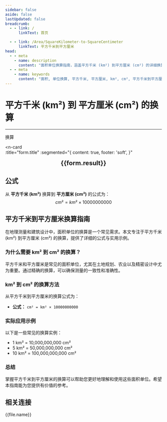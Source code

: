 ```yaml
---
sidebar: false
aside: false
lastUpdated: false
breadcrumb:
  - - link: /
      linkText: 首页

  - - link: /Area/SquareKilometer-to-SquareCentimeter
      linkText: 平方千米到平方厘米
head:
  - - meta
    - name: description
      content: "面积单位换算指南，涵盖平方千米 (km²) 到平方厘米 (cm²) 的详细换算公式与说明。"
  - - meta
    - name: keywords
      content: "面积, 单位换算, 平方千米, 平方厘米, km², cm², 平方千米到平方厘米, 面积换算指南, 平方千米到平方厘米换算, km²到cm²换算, 平方千米转平方厘米, 千米平方到平方厘米, 平方千米平方厘米换算器, km²转cm², 平方千米换算平方厘米, 千米平方转平方厘米, 平方千米到平方厘米转换, km²平方厘米换算, 平方千米平方厘米计算, 千米平方平方厘米换算, 平方千米转换平方厘米, km²到平方厘米, 平方千米平方厘米转换器, 千米平方到平方厘米换算, 平方千米平方厘米换算公式, km²转换平方厘米, 平方千米到平方厘米计算, 千米平方转换平方厘米, 平方千米平方厘米换算表, km²平方厘米转换, 平方千米转平方厘米计算, 千米平方平方厘米转换, 平方千米到平方厘米换算工具, km²到平方厘米换算, 平方千米平方厘米单位换算, 面积换算"
---
```

# 平方千米 (km²) 到 平方厘米 (cm²) 的换算
---
<script setup>
import { onMounted, reactive, inject, ref } from 'vue'
import { NButton, NForm, NFormItem, NInput, NInputNumber, NSelect, NCard, useMessage,NGrid ,NGi } from 'naive-ui'
import { defineClientComponent } from 'vitepress'
import { Area } from '../../files';
const seoKey = [
  '平方千米转平方厘米',
  '平方厘米换算平方千米',
  '平方千米和平方厘米的换算',
  '一平方千米等于多少平方厘米',
  '平方厘米和平方千米换算',
  '平方千米单位',
  '平方厘米单位换算',
  '平方千米符号',
  '平方厘米符号',
  '平方千米换算平方厘米',
  '平方厘米和平方千米',
  '平方千米到平方厘米',
  '平方厘米到平方千米',
  '面积单位换算',
  '一平方厘米等于多少平方千米',
  '平方千米和平方厘米',
  '大面积到小面积换算',
  '精密面积单位',
  '平方厘米换算',
  '平方千米换算',
  '面积计算',
  '面积测量单位',
  '平方厘米面积',
  '平方千米面积',
  '微小面积单位',
  '大面积单位',
  '建筑面积换算',
  '工程面积单位'
]
const convert = inject('convert')

const form = reactive({
  number: null,
  result: '',
  title: '平方千米 (km²) 到 平方厘米 (cm²) 的换算',
})

const convertHandler = () => {
  if (form.number !== null && !isNaN(form.number)) {
    const convertedValue = parseFloat(form.number) * 10000000000
    form.result = `${form.number}km² = ${convertedValue.toFixed(2)}cm²`
  } else {
    form.result = '请输入有效的数值。'
  }
}
</script>

<n-form size="large" :model="form">
  <n-form-item label="平方千米 (km²)">
    <n-input-number v-model:value="form.number" placeholder="输入平方千米" style="width: 100%" />
  </n-form-item>
  <n-form-item>
    <n-button type="info" @click="convertHandler" block>换算</n-button>
  </n-form-item>
</n-form>

<n-card  
  :title="form.title"
  :segmented="{
    content: true,
    footer: 'soft',
  }"
>
  <div  style="text-align:center;font-size:20px;">
    <strong>{{form.result}}</strong>
  </div>
    <template #footer>
    <div>
      <span v-for="item of seoKey">{{item}}，</span>
    </div>
  </template>
</n-card>

## 公式

从 **平方千米 (km²)** 换算到 **平方厘米 (cm²)** 的公式为：
$$ cm² = km² \times 10000000000 $$

## 平方千米到平方厘米换算指南

在地理测量和建筑设计中，面积单位的换算是一个常见需求。本文专注于平方千米 (km²) 到平方厘米 (cm²) 的换算，提供了详细的公式与实用示例。

### 为什么需要 km² 到 cm² 的换算？

平方千米和平方厘米是常见的面积单位，尤其在土地规划、农业以及精密设计中尤为重要。通过精确的换算，可以确保测量的一致性和准确性。

### km² 到 cm² 的换算方法

从平方千米到平方厘米的换算公式为：

- **公式：** `cm² = km² × 10000000000`

### 实际应用示例

以下是一些常见的换算实例：

- 1 km² = 10,000,000,000 cm²
- 5 km² = 50,000,000,000 cm²
- 10 km² = 100,000,000,000 cm²

### 总结

掌握平方千米到平方厘米的换算可以帮助您更好地理解和使用这些面积单位。希望本指南能为您提供有价值的参考。

## 相关连接
<n-grid x-gap="12" :cols="2">
  <n-gi v-for="(file, index) in Area" :key="index">
    <n-button
      text
      tag="a"
      :href="file.path"
      type="info"
    >
      {{file.name}}
    </n-button>
  </n-gi>
</n-grid>